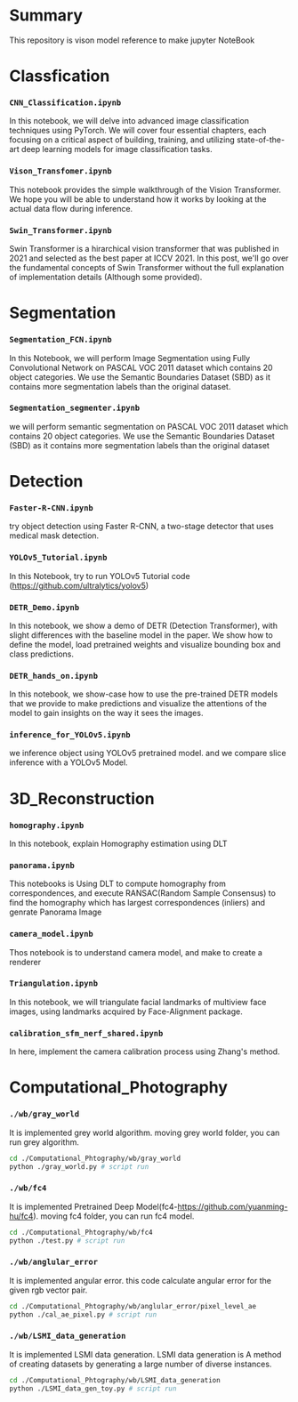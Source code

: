 # Summary
This repository is vison model reference to make jupyter NoteBook

# Classfication
### `CNN_Classification.ipynb`
In this notebook, we will delve into advanced image classification techniques using PyTorch. We will cover four essential chapters, each focusing on a critical aspect of building, training, and utilizing state-of-the-art deep learning models for image classification tasks.
### `Vison_Transfomer.ipynb`
This notebook provides the simple walkthrough of the Vision Transformer. We hope you will be able to understand how it works by looking at the actual data flow during inference.
### `Swin_Transformer.ipynb`
Swin Transformer is a hirarchical vision transformer that was published in 2021 and selected as the best paper at ICCV 2021. In this post, we'll go over the fundamental concepts of Swin Transformer without the full explanation of implementation details (Although some provided).

# Segmentation
### `Segmentation_FCN.ipynb`
In this Notebook, we will perform Image Segmentation using Fully Convolutional Network on PASCAL VOC 2011 dataset which contains 20 object categories. We use the Semantic Boundaries Dataset (SBD) as it contains more segmentation labels than the original dataset.
### `Segmentation_segmenter.ipynb`
we will perform semantic segmentation on PASCAL VOC 2011 dataset which contains 20 object categories. We use the Semantic Boundaries Dataset (SBD) as it contains more segmentation labels than the original dataset

# Detection
### `Faster-R-CNN.ipynb`
try object detection using Faster R-CNN, a two-stage detector that uses medical mask detection.
### `YOLOv5_Tutorial.ipynb`
In this Notebook, try to run YOLOv5 Tutorial code (https://github.com/ultralytics/yolov5)
### `DETR_Demo.ipynb`
In this notebook, we show a demo of DETR (Detection Transformer), with slight differences with the baseline model in the paper. We show how to define the model, load pretrained weights and visualize bounding box and class predictions.
### `DETR_hands_on.ipynb`
In this notebook, we show-case how to use the pre-trained DETR models that we provide to make predictions and visualize the attentions of the model to gain insights on the way it sees the images.
### `inference_for_YOLOv5.ipynb`
we inference object using YOLOv5 pretrained model. and we compare slice inference with a YOLOv5 Model.

# 3D_Reconstruction
### `homography.ipynb`
In this notebook, explain Homography estimation using DLT 
### `panorama.ipynb`
This notebooks is Using DLT to compute homography from correspondences, and execute RANSAC(Random Sample Consensus) to find the homography which has largest correspondences (inliers) and genrate Panorama Image
### `camera_model.ipynb`
Thos notebook is to understand camera model, and make to create a renderer
### `Triangulation.ipynb`
In this notebook, we will triangulate facial landmarks of multiview face images, using landmarks acquired by Face-Alignment package.
### `calibration_sfm_nerf_shared.ipynb`
In here, implement the camera calibration process using Zhang's method.

# Computational_Photography
### `./wb/gray_world`
It is implemented grey world algorithm. moving grey world folder, you can run grey algorithm.
```bash
cd ./Computational_Phtography/wb/gray_world
python ./gray_world.py # script run
```

### `./wb/fc4`
It is implemented Pretrained Deep Model(fc4-https://github.com/yuanming-hu/fc4). moving fc4 folder, you can run fc4 model.
```bash
cd ./Computational_Phtography/wb/fc4
python ./test.py # script run
```

### `./wb/anglular_error`
It is implemented angular error. this code calculate angular error for the given rgb vector pair.
```bash
cd ./Computational_Phtography/wb/anglular_error/pixel_level_ae
python ./cal_ae_pixel.py # script run
```

### `./wb/LSMI_data_generation`
It is implemented LSMI data generation. LSMI data generation is A method of creating datasets by generating a large number of diverse instances.
```bash
cd ./Computational_Phtography/wb/LSMI_data_generation
python ./LSMI_data_gen_toy.py # script run
```